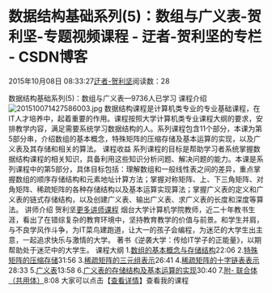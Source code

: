 
# 数据结构基础系列(5)：数组与广义表-贺利坚-专题视频课程 - 迂者-贺利坚的专栏 - CSDN博客

2015年10月08日 08:33:27[迂者-贺利坚](https://me.csdn.net/sxhelijian)阅读数：28


数据结构基础系列(5)：数组与广义表—9736人已学习
课程介绍
![201510071427586003.jpg](https://img-bss.csdn.net/201510071427586003.jpg)
数据结构课程是计算机类专业的专业基础课程，在IT人才培养中，起着重要的作用。课程按照大学计算机类专业课程大纲的要求，安排教学内容，满足需要系统学习数据结构的人。系列课程包含11个部分，本课为第5部分串，介绍数组的基本概念，特殊矩阵的压缩存储及基本运算的实现，以及广义表及其存储和相关的算法。
课程收益
系列课程的目标是帮助学习者系统掌握数据结构课程的相关知识，具备利用这些知识分析问题、解决问题的能力。本课是系列课程中的第5部分，具体目标包括：理解数组和一般线性表之间的差异，重点掌握数组的顺序存储结构和元素地址计算方法；掌握对称矩阵、上、下三角矩阵、对角矩阵、稀疏矩阵的各种存储结构以及基本运算实现算法；掌握广义表的定义和广义表的链式存储结构，以及创建广义表、输出广义表、求广义表的长度和深度等算法。
讲师介绍
贺利坚[更多讲师课程](https://edu.csdn.net/lecturer/82?utm_source=blog2edu)
烟台大学计算机学院教师，近二十年教书生涯，看出了在错综复杂的教育环境中，坚持教育教学的价值与前景。和学生并肩，与不良学风作斗争，为IT菜鸟建跑道，让大一的孩子会编程，为迷茫的大学生出主意，一起追求快乐与激情的大学。
著书《逆袭大学：传给IT学子的正能量》，以期帮助处于迷茫中的大学生。
课程大纲
1.[数组的基本概念与存储结构](https://edu.csdn.net/course/play/1512/23602?utm_source=blog2edu)22:06
2.[特殊矩阵的压缩存储](https://edu.csdn.net/course/play/1512/23603?utm_source=blog2edu)31:56
3.[稀疏矩阵的三元组表示](https://edu.csdn.net/course/play/1512/23604?utm_source=blog2edu)26:41
4.[稀疏矩阵的十字链表表示](https://edu.csdn.net/course/play/1512/23605?utm_source=blog2edu)28:33
5.[广义表](https://edu.csdn.net/course/play/1512/23606?utm_source=blog2edu)13:58
6.[广义表的存储结构及基本运算的实现](https://edu.csdn.net/course/play/1512/23607?utm_source=blog2edu)30:40
7.[附- 联合体（共用体）](https://edu.csdn.net/course/play/1512/23614?utm_source=blog2edu)8:08
大家可以点击【[查看详情](https://edu.csdn.net/course/detail/1512?utm_source=blog2edu)】查看我的课程

